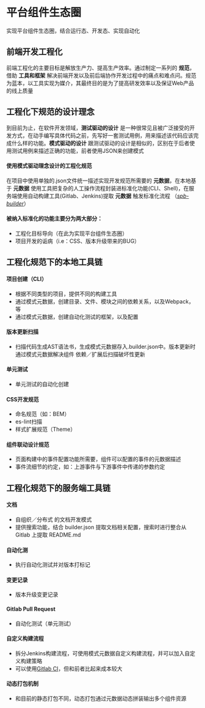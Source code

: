 
# 平台组件生态圈
实现平台组件生态圈，结合运行态、开发态、实现自动化

前端开发工程化
-----------
前端工程化的主要目标是解放生产力、提高生产效率。通过制定一系列的 **规范**，借助 **工具和框架** 解决前端开发以及前后端协作开发过程中的痛点和难点问。规范为蓝本，以工具实现为媒介，其最终目的是为了提高研发效率以及保证Web产品的线上质量

工程化下规范的设计理念
-----------

到目前为止，在软件开发领域，**测试驱动的设计** 是一种很常见且被广泛接受的开发方式，在动手编写具体代码之前，先写好一套测试用例，用来描述该代码应该完成什么样的功能。**模式驱动的设计** 跟测试驱动的设计是相似的，区别在于后者使用测试用例来描述正确的功能，前者使用JSON来创建模式

#### 使用模式驱动理念设计的工程化规范
在项目中使用单独的.json文件统一描述实现开发规范所需要的 **元数据**，在本地基于 **元数据** 使用工具把复杂的人工操作流程封装进标准化功能(CLI、Shell)，在服务端使用自动构建工具(Gitlab、Jenkins)提取 **元数据** 触发标准化流程 （*[spb-builder](https://github.com/zygeilit/spb-builder)*）

#### 被纳入标准化的功能主要分为两大部分：
* 工程化目标导向（在此为实现平台组件生态圈）
* 项目开发的诟病（i.e：CSS、版本升级带来的BUG）

工程化规范下的本地工具链
-----------
#### 项目创建（CLI）
* 根据不同类型的项目，提供不同的构建工具
* 通过模式元数据，创建目录、文件、模块之间的依赖关系，以及Webpack，等
* 通过模式元数据，创建自动化测试的框架，以及配置

#### 版本更新扫描
* 扫描代码生成AST语法书，生成模式元数据存入.builder.json中。版本更新时通过模式元数据解决组件 依赖／扩展后扫描破坏性更新

#### 单元测试
* 单元测试的自动化创建

#### CSS开发规范
* 命名规范（如：BEM）
* es-lint扫描
* 样式扩展规范（Theme）

#### 组件联动设计规范
* 页面构建中的事件配置功能所需要，组件可以配置的事件的元数据描述
* 事件流细节的约定，如：上游事件与下游事件中传递的参数约定

工程化规范下的服务端工具链
-----------
#### 文档
* 自组织／分布式 的文档开发模式
* 提供搜索功能，结合 builder.json 提取文档相关配置，搜索时进行整合从 Gitlab 上提取 README.md

#### 自动化测
* 执行自动化测试并对版本打标记

#### 变更记录
* 版本升级变更记录

#### Gitlab Pull Request
* 自动化测试（单元测试）

#### 自定义构建流程
* 拆分Jenkins构建流程，可使用模式元数据自定义构建流程，并可以加入自定义构建策略
* 可以使用[Gitlab CI](https://about.gitlab.com/features/gitlab-ci-cd/)，但和前者比起来成本较大

#### 动态打包机制
* 和目前的静态打包不同，动态打包通过元数据动态拼装输出多个组件资源

